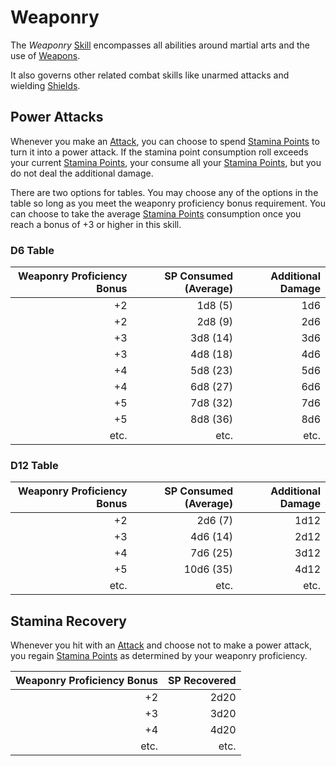 # Weaponry

The *Weaponry* [Skill](Skills.md) encompasses all abilities around martial arts and the use of [Weapons](../../Items%20and%20Gear/Weapons/Weapons.md).

It also governs other related combat skills like unarmed attacks and wielding [Shields](../../Items%20and%20Gear/Armor%20Properties/Shield%20Property.md).

## Power Attacks

Whenever you make an [Attack](../../Game%20Procedures/Combat/Attack.md), you can choose to spend [Stamina Points](../Point%20Pools/Stamina%20Points.md) to turn it into a power attack. If the stamina point consumption roll exceeds your current [Stamina Points](../Point%20Pools/Stamina%20Points.md), your consume all your [Stamina Points](../Point%20Pools/Stamina%20Points.md), but you do not deal the additional damage.

There are two options for tables. You may choose any of the options in the table so long as you meet the weaponry proficiency bonus requirement. You can choose to take the average [Stamina Points](../Point%20Pools/Stamina%20Points.md) consumption once you reach a bonus of +3 or higher in this skill.

### D6 Table

| Weaponry Proficiency Bonus | SP Consumed (Average) | Additional Damage |
| -------------------------: | --------------------: | ----------------: |
|                         +2 |               1d8 (5) |               1d6 |
|                         +2 |               2d8 (9) |               2d6 |
|                         +3 |              3d8 (14) |               3d6 |
|                         +3 |              4d8 (18) |               4d6 |
|                         +4 |              5d8 (23) |               5d6 |
|                         +4 |              6d8 (27) |               6d6 |
|                         +5 |              7d8 (32) |               7d6 |
|                         +5 |              8d8 (36) |               8d6 |
|                       etc. |                  etc. |              etc. |

### D12 Table

| Weaponry Proficiency Bonus | SP Consumed (Average) | Additional Damage |
| -------------------------: | --------------------: | ----------------: |
|                         +2 |               2d6 (7) |              1d12 |
|                         +3 |              4d6 (14) |              2d12 |
|                         +4 |              7d6 (25) |              3d12 |
|                         +5 |             10d6 (35) |              4d12 |
|                       etc. |                  etc. |              etc. |

## Stamina Recovery

Whenever you hit with an [Attack](../../Game%20Procedures/Combat/Attack.md) and choose not to make a power attack, you regain [Stamina Points](../Point%20Pools/Stamina%20Points.md) as determined by your weaponry proficiency.

| Weaponry Proficiency Bonus | SP Recovered |
| -------------------------: | -----------: |
|                         +2 |         2d20 |
|                         +3 |         3d20 |
|                         +4 |         4d20 |
|                       etc. |         etc. |
